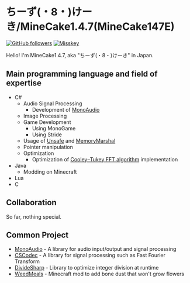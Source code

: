 # ちーず(・8・)けーき/MineCake1.4.7(MineCake147E)

[![GitHub followers](https://img.shields.io/github/followers/MineCake147E?label=Follow%20MineCake147E%20on%20GitHub&style=flat-square)](https://github.com/MineCake147E)
[![Misskey](https://img.shields.io/badge/Follow%20minecake1095%20on%20Misskey.io-%20-green)](https://misskey.io/@minecake1095)


Hello! I'm MineCake1.4.7, aka "ちーず(・8・)けーき" in Japan.

## Main programming language and field of expertise

- C#
  - Audio Signal Processing
    - Development of [MonoAudio](https://github.com/MineCake147E/MonoAudio)
  - Image Processing
  - Game Development
    - Using MonoGame
    - Using Stride
  - Usage of [Unsafe](https://docs.microsoft.com/en-us/dotnet/api/system.runtime.compilerservices.unsafe?view=net-5.0) and [MemoryMarshal](https://docs.microsoft.com/en-us/dotnet/api/system.runtime.interopservices.memorymarshal?view=net-5.0)
  - Pointer manipulation
  - Optimization
    - Optimization of [Cooley–Tukey FFT algorithm](https://en.wikipedia.org/wiki/Cooley%E2%80%93Tukey_FFT_algorithm) implementation
- Java
  - Modding on Minecraft
- Lua
- C

## Collaboration

So far, nothing special.

## Common Project

- [MonoAudio](https://github.com/MineCake147E/MonoAudio) - A library for audio input/output and signal processing
- [CSCodec](https://github.com/MineCake147E/CSCodec) - A library for signal processing such as Fast Fourier Transform
- [DivideSharp](https://github.com/MineCake147E/DivideSharp) - Library to optimize integer division at runtime
- [WeedMeals](https://github.com/MineCake147E/WeedMeals) - Minecraft mod to add bone dust that won't grow flowers
